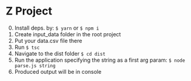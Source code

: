 # Z Project

0. Install deps. by: ```$ yarn``` or ```$ npm i```
1. Create input_data folder in the root project
2. Put your data.csv file there
3. Run ```$ tsc```
4. Navigate to the dist folder ```$ cd dist```
5. Run the application specifying the string as a first arg param: ```$ node parse.js string```
6. Produced output will be in console 
